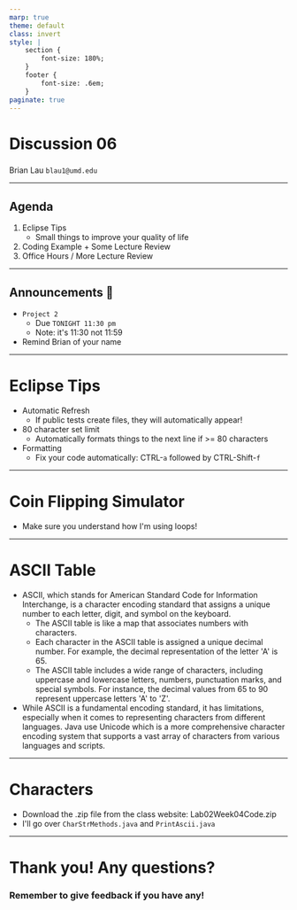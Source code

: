 ```yaml
---
marp: true
theme: default
class: invert
style: |
    section {
        font-size: 180%;
    }
    footer {
        font-size: .6em;
    }
paginate: true
---
```

<!-- 
_paginate: false
_class: invert
-->

# <!--fit--> Discussion 06
<!-- 
_footer: "Credits to Adit Bala for his Marp template"
-->

### 

Brian Lau
`blau1@umd.edu`

---
## Agenda
<!-- 
_footer: "Slides available at [`beelau.vercel.app`](https://beelau.vercel.app)"
-->
1. Eclipse Tips
    - Small things to improve your quality of life
2. Coding Example + Some Lecture Review
3. Office Hours / More Lecture Review
---
## Announcements :mega:
- `Project 2`
    - Due `TONIGHT 11:30 pm` 
    - Note: it's 11:30 not 11:59 
- Remind Brian of your name

---

# Eclipse Tips
- Automatic Refresh
    - If public tests create files, they will automatically appear!
- 80 character set limit
    - Automatically formats things to the next line if >= 80 characters
- Formatting
    - Fix your code automatically: CTRL-`a` followed by CTRL-Shift-`f`
---
# Coin Flipping Simulator
- Make sure you understand how I'm using loops!

---

# ASCII Table
- ASCII, which stands for American Standard Code for Information Interchange, is a character encoding standard that assigns a unique number to each letter, digit, and symbol on the keyboard.
    - The ASCII table is like a map that associates numbers with characters.
    - Each character in the ASCII table is assigned a unique decimal number. For example, the decimal representation of the letter 'A' is 65.
    - The ASCII table includes a wide range of characters, including uppercase and lowercase letters, numbers, punctuation marks, and special symbols. For instance, the decimal values from 65 to 90 represent uppercase letters 'A' to 'Z'.
- While ASCII is a fundamental encoding standard, it has limitations, especially when it comes to representing characters from different languages. Java use Unicode which  is a more comprehensive character encoding system that supports a vast array of characters from various languages and scripts.

---
# Characters
- Download the .zip file from the class website: Lab02Week04Code.zip
- I'll go over `CharStrMethods.java` and `PrintAscii.java`
---

# Thank you! Any questions?

### Remember to give feedback if you have any!
